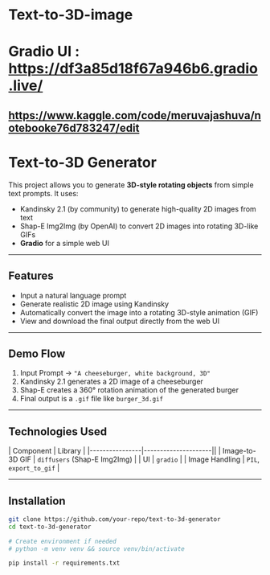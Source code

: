 # Text-to-3D-image
# Gradio UI : https://df3a85d18f67a946b6.gradio.live/

## https://www.kaggle.com/code/meruvajashuva/notebooke76d783247/edit
#  Text-to-3D Generator 

This project allows you to generate **3D-style rotating objects** from simple text prompts. It uses:
- Kandinsky 2.1 (by community) to generate high-quality 2D images from text
- Shap-E Img2Img (by OpenAI) to convert 2D images into rotating 3D-like GIFs
- **Gradio** for a simple web UI

---

##  Features

- Input a natural language prompt
- Generate realistic 2D image using Kandinsky
- Automatically convert the image into a rotating 3D-style animation (GIF)
- View and download the final output directly from the web UI

---

##  Demo Flow

1. Input Prompt → `"A cheeseburger, white background, 3D"`
2. Kandinsky 2.1 generates a 2D image of a cheeseburger
3. Shap-E creates a 360° rotation animation of the generated burger
4. Final output is a `.gif` file like `burger_3d.gif`

---

##  Technologies Used

| Component       | Library             |
|----------------|---------------------||
| Image-to-3D GIF | `diffusers` (Shap-E Img2Img) |
| UI              | `gradio`            |
| Image Handling  | `PIL`, `export_to_gif`      |

---

##  Installation

```bash
git clone https://github.com/your-repo/text-to-3d-generator
cd text-to-3d-generator

# Create environment if needed
# python -m venv venv && source venv/bin/activate

pip install -r requirements.txt
